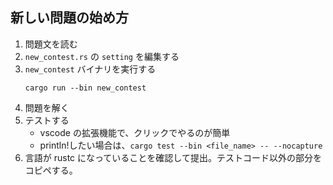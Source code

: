 ## 新しい問題の始め方

1. 問題文を読む
1. `new_contest.rs` の `setting` を編集する
1. `new_contest` バイナリを実行する
   ```
   cargo run --bin new_contest
   ```
1. 問題を解く
1. テストする
   - vscode の拡張機能で、クリックでやるのが簡単
   - println!したい場合は、`cargo test --bin <file_name> -- --nocapture`
1. 言語が rustc になっていることを確認して提出。テストコード以外の部分をコピペする。
